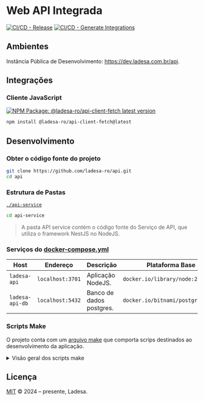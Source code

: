 # Web API Integrada

[![CI/CD - Release][action-release-src]][action-release-href]
[![CI/CD - Generate Integrations][action-generate-integrations-src]][action-generate-integrations-href]

## Ambientes

Instância Pública de Desenvolvimento: <https://dev.ladesa.com.br/api>.

## Integrações

### Cliente JavaScript

[![NPM Package: @ladesa-ro/api-client-fetch latest version][npm-package-latest-version-src]][npm-package-versions-href]

```sh
npm install @ladesa-ro/api-client-fetch@latest
```

## Desenvolvimento

### Obter o código fonte do projeto

```bash
git clone https://github.com/ladesa-ro/api.git
cd api
```

### Estrutura de Pastas

[`./api-service`](./api-service/)

```bash
cd api-service
```

> A pasta API service contém o código fonte do Serviço de API, que utiliza o framework NestJS no NodeJS.

### Serviços do [docker-compose.yml](./docker-compose.yml)

| Host            | Endereço         | Descrição                | Plataforma Base                   |
| --------------- | ---------------- | ------------------------ | --------------------------------- |
| `ladesa-api`    | `localhost:3701` | Aplicação NodeJS.        | `docker.io/library/node:22`       |
| `ladesa-api-db` | `localhost:5432` | Banco de dados postgres. | `docker.io/bitnami/postgresql:15` |

### Scripts Make

O projeto conta com um [arquivo make](./Makefile) que comporta scrips destinados ao desenvolvimento da aplicação.

<details>
<summary>Visão geral dos scripts make</summary>

- `setup`

  ```sh
  make setup;
  ```

  > Configura o ambiente de deselvolvimento, como a criação da rede ladesa-net e os arquivos .env.

- `up`

  ```sh
  make up;
  ```

  > Inicia os containers da api e do banco de dados usando o docker.

- `shell`

  ```sh
  make shell;
  ```

  > Inicia os containers docker e abre o bash na aplicação node.

  - Após este processo, talvez você queira executar dentro do shell do container:

    ```sh
    pnpm run start:dev;
    ```

- `down`

  ```sh
  make down;
  ```

  > Encerra todos os containers.

- `cleanup`

  ```sh
  make cleanup;
  ```

  > Encerra todos os containers e remove os containers e volumes associados.

- `logs`

  ```sh
  make logs;
  ```

  > Mostra os registros dos containers

</details>

## Licença

[MIT](./LICENSE) © 2024 – presente, Ladesa.

<!-- Links -->

<!-- Badges -->

<!-- Badges / Actions / Release  -->

[action-release-src]: https://img.shields.io/github/actions/workflow/status/ladesa-ro/api/release.yml?style=flat&logo=github&logoColor=white&label=Release&branch=development&labelColor=18181B
[action-release-href]: https://github.com/ladesa-ro/api/actions/workflows/release.yml?query=branch%3Adevelopment

<!-- Badges / Actions / Generate Integrations  -->

[action-generate-integrations-src]: https://img.shields.io/github/actions/workflow/status/ladesa-ro/api/ci-generate-integrations.yml?style=flat&logo=github&logoColor=white&label=Generate%20Integrations&branch=development&labelColor=18181B
[action-generate-integrations-href]: https://github.com/ladesa-ro/api/actions/workflows/ci-generate-integrations.yml?query=branch%3Adevelopment

<!-- Badges / Integrations / NPM -->

[npm-package-versions-href]: https://www.npmjs.com/package/@ladesa-ro/api-client-fetch?activeTab=versions

<!-- Badges / Integrations / NPM / Latest -->

[npm-package-latest-version-src]: https://img.shields.io/badge/dynamic/json?url=https://registry.npmjs.com/@ladesa-ro/api-client-fetch&query=$[%22dist-tags%22].latest&prefix=v&style=flat&logo=npm&logoColor=white&label=@latest&labelColor=%23CB3837&style=flat&colorA=18181B&colorB=ffffff
